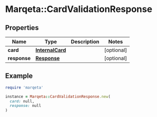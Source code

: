 # Marqeta::CardValidationResponse

## Properties

| Name | Type | Description | Notes |
| ---- | ---- | ----------- | ----- |
| **card** | [**InternalCard**](InternalCard.md) |  | [optional] |
| **response** | [**Response**](Response.md) |  | [optional] |

## Example

```ruby
require 'marqeta'

instance = Marqeta::CardValidationResponse.new(
  card: null,
  response: null
)
```

